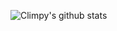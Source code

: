 ![Climpy's github stats](https://github-readme-stats.vercel.app/api?username=ClimpyX&show_icons=true&hide=[%22issues%22])
